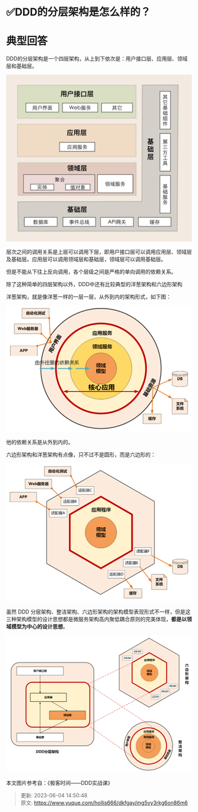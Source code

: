 # ✅DDD的分层架构是怎么样的？

# 典型回答


DDD的分层架构是一个四层架构，从上到下依次是：用户接口层、应用层、领域层和基础层。



![1685861039102-25f6a7a4-2c2a-4f05-a775-99079935332e.png](./img/_vBGPf4ZIoZI-hAD/1685861039102-25f6a7a4-2c2a-4f05-a775-99079935332e-089367.png)



层次之间的调用关系是上层可以调用下层，即用户接口层可以调用应用层、领域层及基础层。应用层可以调用领域层和基础层，领域层可以调用基础层。



但是不能从下往上反向调用，各个层级之间是严格的单向调用的依赖关系。



除了这种简单的四层架构以外，DDD中还有比较典型的洋葱架构和六边形架构



洋葱架构，就是像洋葱一样的一层一层，从外到内的架构形式，如下图：



![1685861299754-4524e227-7f8d-4f7f-b466-2d20fdea61a1.png](./img/_vBGPf4ZIoZI-hAD/1685861299754-4524e227-7f8d-4f7f-b466-2d20fdea61a1-320162.png)



他的依赖关系是从外到内的。



六边形架构和洋葱架构有点像，只不过不是圆形，而是六边形的：



![1685861346529-f22178f9-944f-4b3b-a9c3-4fc2ed9577ea.png](./img/_vBGPf4ZIoZI-hAD/1685861346529-f22178f9-944f-4b3b-a9c3-4fc2ed9577ea-834142.png)



虽然 DDD 分层架构、整洁架构、六边形架构的架构模型表现形式不一样，但是这三种架构模型的设计思想都是微服务架构高内聚低耦合原则的完美体现，**都是以领域模型为中心的设计思想**。



![1685861394105-ef041ab6-8d33-416b-9617-44a263ef1d62.png](./img/_vBGPf4ZIoZI-hAD/1685861394105-ef041ab6-8d33-416b-9617-44a263ef1d62-028918.png)





本文图片参考自：《极客时间——DDD实战课》



> 更新: 2023-06-04 14:50:48  
> 原文: <https://www.yuque.com/hollis666/dkfgay/mg5vy3rkg6on86m6>
